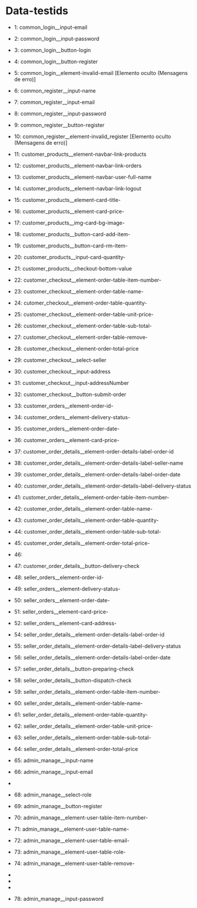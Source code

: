 # Data-testids
- 1: common_login__input-email
- 2: common_login__input-password
- 3: common_login__button-login
- 4: common_login__button-register
- 5: common_login__element-invalid-email [Elemento oculto (Mensagens de erro)]
- 6: common_register__input-name
- 7: common_register__input-email
- 8: common_register__input-password
- 9: common_register__button-register
- 10: common_register__element-invalid_register [Elemento oculto (Mensagens de erro)]
- 11: customer_products__element-navbar-link-products
- 12: customer_products__element-navbar-link-orders
- 13: customer_products__element-navbar-user-full-name
- 14: customer_products__element-navbar-link-logout
- 15: customer_products__element-card-title-<id>
- 16: customer_products__element-card-price-<id>
- 17: customer_products__img-card-bg-image-<id>
- 18: customer_products__button-card-add-item-<id>
- 19: customer_products__button-card-rm-item-<id>
- 20: customer_products__input-card-quantity-<id>
- 21: customer_products__checkout-bottom-value
- 22: customer_checkout__element-order-table-item-number-<index>
- 23: customer_checkout__element-order-table-name-<index>
- 24: cutomer_checkout__element-order-table-quantity-<index>
- 25: customer_checkout__element-order-table-unit-price-<index>
- 26: customer_checkout__element-order-table-sub-total-<index>
- 27: customer_checkout__element-order-table-remove-<index>
- 28: customer_checkout__element-order-total-price
- 29: customer_checkout__select-seller
- 30: customer_checkout__input-address
- 31: customer_checkout__input-addressNumber
- 32: customer_checkout__button-submit-order
- 33: customer_orders__element-order-id-<id>
- 34: customer_orders__element-delivery-status-<id>
- 35: customer_orders__element-order-date-<id>
- 36: customer_orders__element-card-price-<id>
- 37: customer_order_details__element-order-details-label-order-id
- 38: customer_order_details__element-order-details-label-seller-name
- 39: customer_order_details__element-order-details-label-order-date
- 40: customer_order_details__element-order-details-label-delivery-status
- 41: customer_order_details__element-order-table-item-number-<index>
- 42: customer_order_details__element-order-table-name-<index>
- 43: customer_order_details__element-order-table-quantity-<index>
- 44: customer_order_details__element-order-table-sub-total-<index>
- 45: customer_order_details__element-order-total-price-<index>
- 46:
- 47: customer_order_details__button-delivery-check
- 48: seller_orders__element-order-id-<id>
- 49: seller_orders__element-delivery-status-<id>
- 50: seller_orders__element-order-date-<id>
- 51: seller_orders__element-card-price-<id>
- 52: seller_orders__element-card-address-<id>
  
- 54: seller_order_details__element-order-details-label-order-id
- 55: seller_order_details__element-order-details-label-delivery-status
- 56: seller_order_details__element-order-details-label-order-date
- 57: seller_order_details__button-preparing-check
- 58: seller_order_details__button-dispatch-check
- 59: seller_order_details__element-order-table-item-number-<index>
- 60: seller_order_details__element-order-table-name-<index>
- 61: seller_order_details__element-order-table-quantity-<index>
- 62: seller_order_details__element-order-table-unit-price-<index>
- 63: seller_order_details__element-order-table-sub-total-<index>
- 64: seller_order_details__element-order-total-price
- 65: admin_manage__input-name
- 66: admin_manage__input-email
-
- 68: admin_manage__select-role
- 69: admin_manage__button-register
- 70: admin_manage__element-user-table-item-number-<index>
- 71: admin_manage__element-user-table-name-<index>
- 72: admin_manage__element-user-table-email-<index>
- 73: admin_manage__element-user-table-role-<index>
- 74: admin_manage__element-user-table-remove-<index>
-
-
-
- 78: admin_manage__input-password
